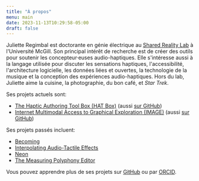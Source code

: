 ```yaml
---
title: "À propos"
menu: main
date: 2023-11-13T10:29:58-05:00
draft: false
---
```


Juliette Regimbal est doctorante en génie électrique au [Shared Reality Lab](https://srl.mcgill.ca) à l'Université McGill.
Son principal intérêt de recherche est de créer des outils pour soutenir les concepteur·euses audio-haptiques.
Elle s'intéresse aussi à la langage utilisée pour discuter les sensations haptiques, l'accessibilité, l'architecture logicielle, les données liées et ouvertes, la technologie de la musique et la conception des expériences audio-haptiques.
Hors du lab, Juliette aime la cuisine, la photographie, du bon café, et *Star Trek*.

Ses projets actuels sont:

* [The Haptic Authoring Tool Box (HAT Box)](https://srl.mcgill.ca/hat-box) (aussi [sur GitHub](https://github.com/JRegimbal/hat-box))
* [Internet Multimodal Access to Graphical Exploration (IMAGE)](https://image.a11y.mcgill.ca) (aussi [sur GitHub](https://github.com/Shared-Reality-Lab/IMAGE-server))

Ses projets passés incluent:

* [Becoming](https://sonicarts.ucsd.edu/research/becoming.html)
* [Interpolating Audio-Tactile Effects](https://github.com/JRegimbal/mmi)
* [Neon](https://github.com/DDMAL/Neon)
* [The Measuring Polyphony Editor](https://github.com/MeasuringPolyphony/mp_editor)

Vous pouvez apprendre plus de ses projets sur [GitHub](https://github.com/JRegimbal) ou par [ORCID](https://orcid.org/0000-0003-4902-046X).
